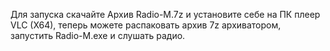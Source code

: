Для запуска скачайте Архив Radio-M.7z и установите себе на ПК плеер VLC (X64), теперь можете распаковать архив 7z архиватором, запустить Radio-M.exe и слушать радио.
